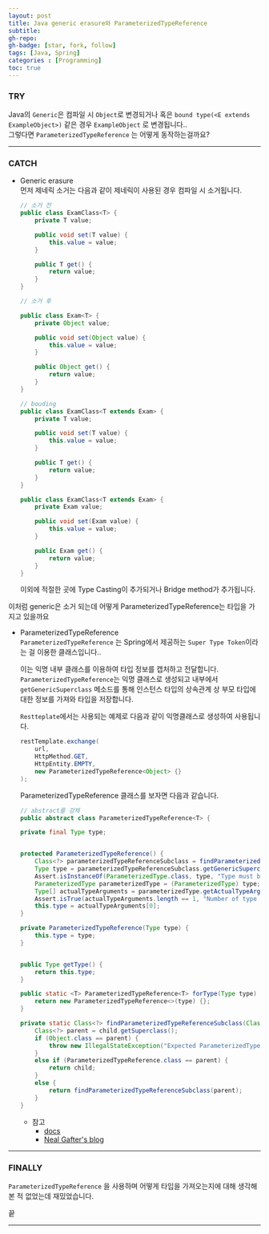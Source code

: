 ```yaml
---
layout: post 
title: Java generic erasure와 ParameterizedTypeReference
subtitle: 
gh-repo: 
gh-badge: [star, fork, follow]
tags: [Java, Spring]
categories : [Programming]
toc: true
---
```



### TRY  
Java의 `Generic`은 컴파일 시 `Object`로 변경되거나 혹은 `bound type(<E extends ExampleObject>)` 같은 경우 `ExampleObject` 로 변경됩니다..  
그렇다면 `ParameterizedTypeReference` 는 어떻게 동작하는걸까요?  

---


### CATCH  

* Generic erasure  
    먼저 제네릭 소거는 다음과 같이 제네릭이 사용된 경우 컴파일 시 소거됩니다.
    ```java
    // 소거 전
    public class ExamClass<T> {
        private T value;

        public void set(T value) {
            this.value = value;
        }

        public T get() {
            return value;
        }
    }

    // 소거 후

    public class Exam<T> {
        private Object value;

        public void set(Object value) {
            this.value = value;
        }

        public Object get() {
            return value;
        }
    }

    // bouding
    public class ExamClass<T extends Exam> {
        private T value;

        public void set(T value) {
            this.value = value;
        }

        public T get() {
            return value;
        }
    }

    public class ExamClass<T extends Exam> {
        private Exam value;

        public void set(Exam value) {
            this.value = value;
        }

        public Exam get() {
            return value;
        }
    }
    ```

    이외에 적절한 곳에 Type Casting이 추가되거나 Bridge method가 추가됩니다.  

이처럼 generic은 소거 되는데 어떻게 ParameterizedTypeReference는 타입을 가지고 있을까요

* ParameterizedTypeReference  
    `ParameterizedTypeReference` 는 Spring에서 제공하는 `Super Type Token`이라는 걸 이용한 클래스입니다..  

    이는 익명 내부 클래스를 이용하여 타입 정보를 캡처하고 전달합니다.   
    `ParameterizedTypeReference`는 익명 클래스로 생성되고 내부에서 `getGenericSuperclass` 메소드를 통해 인스턴스 타입의 상속관계 상 부모 타입에 대한 정보를 가져와 타입을 저장합니다.

    `Restteplate`에서는 사용되는 예제로 다음과 같이 익명클래스로 생성하여 사용됩니다.  

    ```java
    restTemplate.exchange(
        url,
        HttpMethod.GET,
        HttpEntity.EMPTY,
        new ParameterizedTypeReference<Object> {}
    );

    ```

    ParameterizedTypeReference 클래스를 보자면 다음과 같습니다.

    ```java
    // abstract를 강제
    public abstract class ParameterizedTypeReference<T> {

	private final Type type;


	protected ParameterizedTypeReference() {
		Class<?> parameterizedTypeReferenceSubclass = findParameterizedTypeReferenceSubclass(getClass());
		Type type = parameterizedTypeReferenceSubclass.getGenericSuperclass(); // getGenericSuperClass 메소드를 통해 type을 저장
		Assert.isInstanceOf(ParameterizedType.class, type, "Type must be a parameterized type");
		ParameterizedType parameterizedType = (ParameterizedType) type;
		Type[] actualTypeArguments = parameterizedType.getActualTypeArguments();
		Assert.isTrue(actualTypeArguments.length == 1, "Number of type arguments must be 1");
		this.type = actualTypeArguments[0];
	}

    private ParameterizedTypeReference(Type type) {
		this.type = type;
	}


    public Type getType() {
        return this.type;
    }

	public static <T> ParameterizedTypeReference<T> forType(Type type) {
		return new ParameterizedTypeReference<>(type) {};
	}

	private static Class<?> findParameterizedTypeReferenceSubclass(Class<?> child) {
		Class<?> parent = child.getSuperclass();
		if (Object.class == parent) {
			throw new IllegalStateException("Expected ParameterizedTypeReference superclass");
		}
		else if (ParameterizedTypeReference.class == parent) {
			return child;
		}
		else {
			return findParameterizedTypeReferenceSubclass(parent);
		}
	}

    ```

    * 참고
        - [docs](https://docs.spring.io/spring-framework/docs/current/javadoc-api/org/springframework/core/ParameterizedTypeReference.html)
        - [Neal Gafter's blog](https://gafter.blogspot.com/2006/12/super-type-tokens.html)



---

### FINALLY  
`ParameterizedTypeReference` 을 사용하며 어떻게 타입을 가져오는지에 대해 생각해 본 적 없었는데 재밌었습니다.  

끝

---
